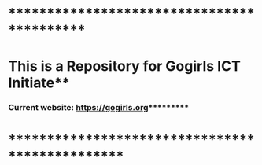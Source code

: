 # ******************************************
# This is a Repository for Gogirls ICT Initiate**
### Current website: https://gogirls.org*********
# ***********************************************